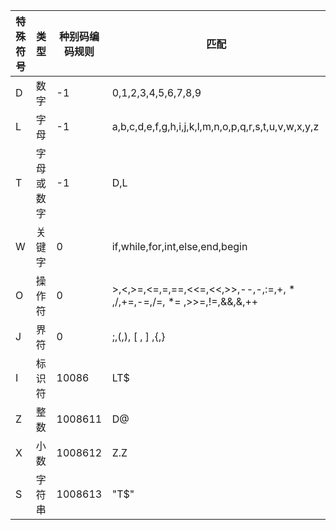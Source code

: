 特殊符号|类型|种别码编码规则|匹配
--|--|--|--
D|数字|-1|0,1,2,3,4,5,6,7,8,9
L|字母|-1|a,b,c,d,e,f,g,h,i,j,k,l,m,n,o,p,q,r,s,t,u,v,w,x,y,z
T|字母或数字|-1|D,L
W|关键字|0|if,while,for,int,else,end,begin
O|操作符|0|>,<,>=,<=,=,==,<<=,<<,>>,--,-,:=,+, * ,/,+=,-=,/=, *= ,>>=,!=,&&,&,++
J|界符|0|;,(,), [ , ] ,{,}
I|标识符|10086|LT$
Z|整数|1008611|D@
X|小数|1008612|Z.Z
S|字符串|1008613|"T$"
